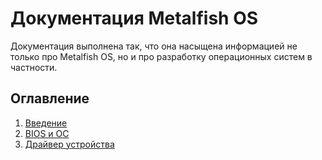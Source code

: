 # Документация Metalfish OS

Документация выполнена так, что она насыщена информацией не только про Metalfish OS, но и про разработку операционных систем в частности.

## Оглавление

1. [Введение](./getting-started.md)
2. [BIOS и ОС](./bios-and-os.md)
3. [Драйвер устройства](./device_driver.md)
